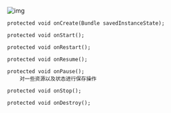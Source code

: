 ![img](http://hi.csdn.net/attachment/201007/28/0_12803210018q71.gif)

```
protected void onCreate(Bundle savedInstanceState);  

protected void onStart();     

protected void onRestart();  

protected void onResume(); 

protected void onPause();  
	对一些资源以及状态进行保存操作
	
protected void onStop();  

protected void onDestroy();
```



